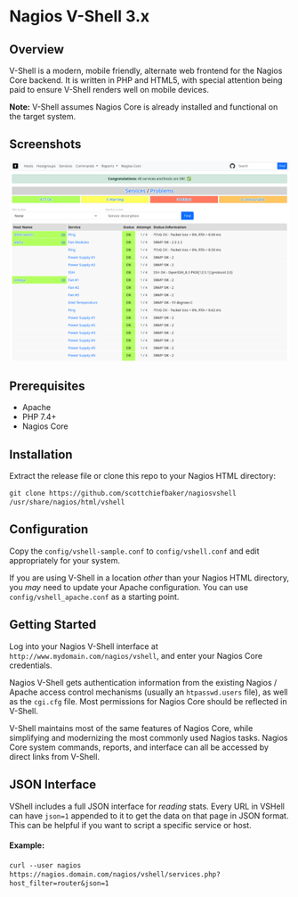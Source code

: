 # Nagios V-Shell 3.x

## Overview

V-Shell is a modern, mobile friendly, alternate web frontend for the Nagios Core
backend. It is written in PHP and HTML5, with special attention being paid to
ensure V-Shell renders well on mobile devices.

**Note:** V-Shell assumes Nagios Core is already installed and functional on the
target system.

## Screenshots
![Screenshot](screenshot.png?raw=true)

## Prerequisites

* Apache
* PHP 7.4+
* Nagios Core

## Installation

Extract the release file or clone this repo to your Nagios HTML directory:

```
git clone https://github.com/scottchiefbaker/nagiosvshell /usr/share/nagios/html/vshell
```

## Configuration

Copy the `config/vshell-sample.conf` to `config/vshell.conf` and edit
appropriately for your system.

If you are using V-Shell in a location *other* than your Nagios HTML directory,
you *may* need to update your Apache configuration. You can use
`config/vshell_apache.conf` as a starting point.

## Getting Started

Log into your Nagios V-Shell interface at
`http://www.mydomain.com/nagios/vshell`, and enter your Nagios Core
credentials.

Nagios V-Shell gets authentication information from the existing Nagios / Apache
access control mechanisms (usually an `htpasswd.users` file), as well as the
`cgi.cfg` file.  Most permissions for Nagios Core should be reflected in
V-Shell.

V-Shell maintains most of the same features of Nagios Core, while simplifying
and modernizing the most commonly used Nagios tasks. Nagios Core system commands,
reports, and interface can all be accessed by direct links from V-Shell.

## JSON Interface

VShell includes a full JSON interface for *reading* stats. Every URL in VSHell can
have `json=1` appended to it to get the data on that page in JSON format. This
can be helpful if you want to script a specific service or host.

#### Example:

```
curl --user nagios https://nagios.domain.com/nagios/vshell/services.php?host_filter=router&json=1
```
